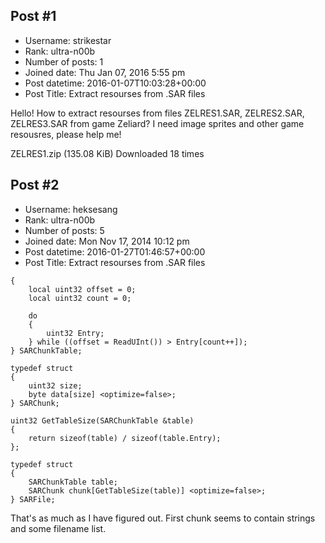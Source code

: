 ## Post #1
- Username: strikestar
- Rank: ultra-n00b
- Number of posts: 1
- Joined date: Thu Jan 07, 2016 5:55 pm
- Post datetime: 2016-01-07T10:03:28+00:00
- Post Title: Extract resourses from .SAR files

Hello! How to extract resourses from files ZELRES1.SAR, ZELRES2.SAR, ZELRES3.SAR from game Zeliard? I need image sprites and other game resousres, please help me!


 ZELRES1.zip
(135.08 KiB) Downloaded 18 times
## Post #2
- Username: heksesang
- Rank: ultra-n00b
- Number of posts: 5
- Joined date: Mon Nov 17, 2014 10:12 pm
- Post datetime: 2016-01-27T01:46:57+00:00
- Post Title: Extract resourses from .SAR files

```
{
    local uint32 offset = 0;
    local uint32 count = 0;
    
    do
    {
        uint32 Entry;
    } while ((offset = ReadUInt()) > Entry[count++]);
} SARChunkTable;

typedef struct
{
    uint32 size;
    byte data[size] <optimize=false>;
} SARChunk;

uint32 GetTableSize(SARChunkTable &table)
{
    return sizeof(table) / sizeof(table.Entry);
};

typedef struct
{
    SARChunkTable table;
    SARChunk chunk[GetTableSize(table)] <optimize=false>;
} SARFile;

```


That's as much as I have figured out. First chunk seems to contain strings and some filename list.
